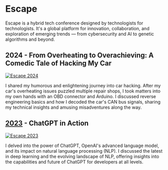 # Escape

Escape is a hybrid tech conference designed by technologists for technologists. It's a global platform for innovation, collaboration, and exploration of emerging trends — from cybersecurity and AI to genetic algorithms and beyond.

## **2024** - From Overheating to Overachieving: A Comedic Tale of Hacking My Car

[![Escape 2024](https://img.youtube.com/vi/ZuXzlXqTEuc/0.jpg)](https://www.youtube.com/watch?v=ZuXzlXqTEuc)

I shared my humorous and enlightening journey into car hacking. After my car's overheating issues puzzled multiple repair shops, I took matters into my own hands with an OBD connector and Arduino. I discussed reverse engineering basics and how I decoded the car's CAN bus signals, sharing my technical insights and amusing misadventures along the way.

## **[2023](2023)** - ChatGPT in Action

[![Escape 2023](https://img.youtube.com/vi/5kruTXouizg/0.jpg)](https://www.youtube.com/watch?v=5kruTXouizg)

I delved into the power of ChatGPT, OpenAI's advanced language model, and its impact on natural language processing (NLP). I discussed the latest in deep learning and the evolving landscape of NLP, offering insights into the capabilities and future of ChatGPT for developers at all levels.

